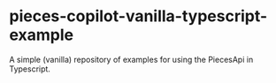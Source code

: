 # pieces-copilot-vanilla-typescript-example
A simple (vanilla) repository of examples for using the PiecesApi in Typescript.
